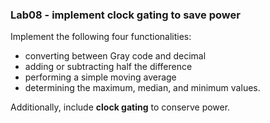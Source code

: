 ### Lab08 - implement clock gating to save power

Implement the following four functionalities: 
- converting between Gray code and decimal
- adding or subtracting half the difference 
- performing a simple moving average
- determining the maximum, median, and minimum values. 

Additionally, include **clock gating** to conserve power.
